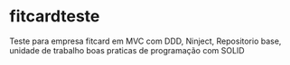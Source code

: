 # fitcardteste

Teste para empresa fitcard em MVC com DDD, Ninject, Repositorio base, unidade de trabalho boas praticas de programação com SOLID
